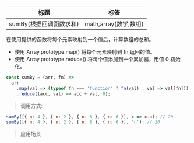 | 标题                    | 标签                  |
| ----------------------- | --------------------- |
| sumBy(根据回调函数求和) | math,array(数学,数组) |

在使用提供的函数将每个元素映射到一个值后，计算数组的总和。

- 使用 Array.prototype.map() 将每个元素映射到 fn 返回的值。
- 使用 Array.prototype.reduce() 将每个值添加到一个累加器，用值 0 初始化。

```js
const sumBy = (arr, fn) =>
  arr
    .map(val => (typeof fn === 'function' ? fn(val) : val => val[fn]))
    .reduce((acc, val) => acc + val, 0);
```

> 调用方式:

```js
sumBy([{ n: 4 }, { n: 2 }, { n: 8 }, { n: 6 }], x => x.n); // 20
sumBy([{ n: 4 }, { n: 2 }, { n: 8 }, { n: 6 }], 'n'); // 20
```

> 应用场景
